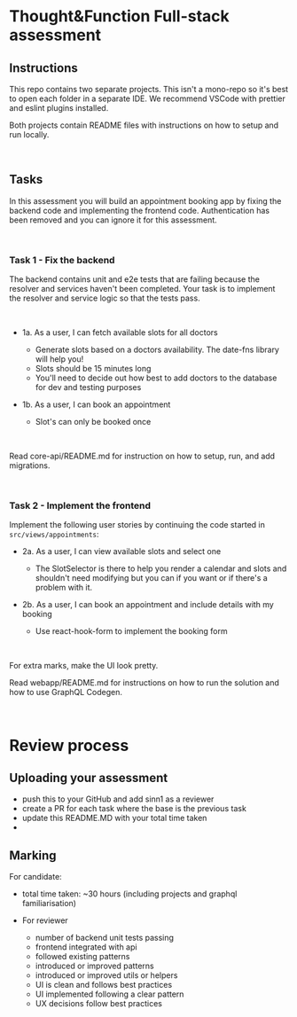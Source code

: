 # Thought&Function Full-stack assessment

## Instructions

This repo contains two separate projects. This isn't a mono-repo so it's best to open each folder in a separate IDE. We recommend VSCode with prettier and eslint plugins installed.

Both projects contain README files with instructions on how to setup and run locally.

<br />

## Tasks

In this assessment you will build an appointment booking app by fixing the backend code and implementing the frontend code. Authentication has been removed and you can ignore it for this assessment.

<br />

### Task 1 - Fix the backend

The backend contains unit and e2e tests that are failing because the resolver and services haven't been completed. Your task is to implement the resolver and service logic so that the tests pass.

<br />

- 1a. As a user, I can fetch available slots for all doctors

  - Generate slots based on a doctors availability. The date-fns library will help you!
  - Slots should be 15 minutes long
  - You'll need to decide out how best to add doctors to the database for dev and testing purposes

- 1b. As a user, I can book an appointment
  - Slot's can only be booked once

<br />

Read core-api/README.md for instruction on how to setup, run, and add migrations.

<br />

### Task 2 - Implement the frontend

Implement the following user stories by continuing the code started in `src/views/appointments`:

- 2a. As a user, I can view available slots and select one

  - The SlotSelector is there to help you render a calendar and slots and shouldn't need modifying but you can if you want or if there's a problem with it.

- 2b. As a user, I can book an appointment and include details with my booking
  - Use react-hook-form to implement the booking form

<br />

For extra marks, make the UI look pretty.

Read webapp/README.md for instructions on how to run the solution and how to use GraphQL Codegen.

<br />

# Review process

## Uploading your assessment

- push this to your GitHub and add sinn1 as a reviewer
- create a PR for each task where the base is the previous task
- update this README.MD with your total time taken
- 

## Marking

For candidate:
- total time taken: ~30 hours (including projects and graphql familiarisation)

- For reviewer 
  - number of backend unit tests passing
  - frontend integrated with api
  - followed existing patterns
  - introduced or improved patterns
  - introduced or improved utils or helpers
  - UI is clean and follows best practices
  - UI implemented following a clear pattern
  - UX decisions follow best practices

